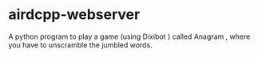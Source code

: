 # airdcpp-webserver
A python program to play a game  (using Dixibot ) called Anagram , where you have to unscramble the jumbled words.
